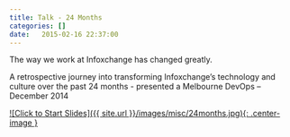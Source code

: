 ```yaml
---
title: Talk - 24 Months
categories: []
date:   2015-02-16 22:37:00
---
```


The way we work at Infoxchange has changed greatly.

A retrospective journey into transforming Infoxchange’s technology and culture over the past 24 months - presented a Melbourne DevOps – December 2014

[![Click to Start Slides]({{ site.url }}/images/misc/24months.jpg){: .center-image }](https://www.dropbox.com/s/w41u4p9kzkyro3w/24_Months.pdf?dl=0)